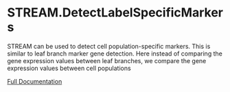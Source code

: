 # STREAM.DetectLabelSpecificMarkers
STREAM can be used to detect cell population-specific markers. This is similar to leaf branch marker gene detection. Here instead of comparing the gene expression values between leaf branches, we compare the gene expression values between cell populations

[Full Documentation]()
